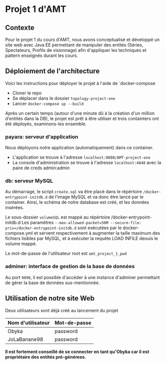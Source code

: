 # Projet 1 d'AMT
## Contexte
Pour le projet 1 du cours d'AMT, nous avons conceptualisé et développé un site web avec Java EE permettant de manipuler des entités (Séries, Spectateurs, Profils de visionnage) afin d'appliquer les techniques et pattern enseignés durant les cours.

## Déploiement de l'architecture
Voici les instructions pour déployer le projet à l'aide de `docker-compose
- Cloner le repo
- Se déplacer dans le dossier `topology-project-one`
- Lancer `docker-compose up --build`

Après un certain temps (autour d'une minute dû à la création d'un million d'entités dans la DB), le projet est prêt à être utiliser et trois containters ont été déployés, examinons-les ensemble.

### payara: serveur d'application
Nous déployons notre application (automatiquement) dans ce container. 
- L'application se trouve à l'adresse `localhost:8080/AMT-project-one`
- La console d'administration se trouve à l'adresse `localhost:4848` avec la paire de creds admin:admin

### db: serveur MySQL
Au démarrage, le script `create.sql` va être placé dans le répértoire `/docker-entrypoint-initdb.d` de l'image MySQL et va donc être lancé par le container. Ainsi, le schéma de notre database est créé, et les données insérées. 

Le sous-dossier `volumeSQL` est mappé au répértoire /docker-entrypoint-initdb.d
Les paramètres `--max-allowed-packet=50M --secure-file-priv=/docker-entrypoint-initdb.d` sont exécutées par le docker-compose.yml et servent respectivement à augmenter la taille maximum des fichiers lisibles par MySQL, et à exécuter la requête LOAD INFILE deouis le volume mappé.

Le mot-de-passe de l'utilisateur root est `amt_project_1_pwd`

### adminer: interface de gestion de la base de données
Au port `9090`, il est possible d'accéder à une instance d'adminer permettant de gérer la base de données sus-mentionnée. 

## Utilisation de notre site Web
Deux utilisateurs sont déjà créé au lancement du projet

| Nom d'utilisateur | Mot-de-passe |
|-------------------|--------------|
| Obyka             | password     |
| JoLaBanane98      | password     |

**Il est fortement conseillé de se connecter en tant qu'Obyka car il est propriétaire des entités pré-générees.**

